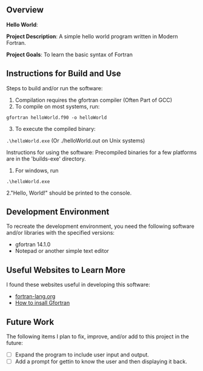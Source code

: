 
## Overview

**Hello World**:

**Project Description**: A simple hello world program written in Modern Fortran.

**Project Goals**: To learn the basic syntax of Fortran

## Instructions for Build and Use

Steps to build and/or run the software:

1. Compilation requires the gfortran compiler (Often Part of GCC)
2. To compile on most systems, run:

```gfortran helloWorld.f90 -o helloWorld```

3. To execute the compiled binary:

```.\helloWorld.exe``` (Or ./helloWorld.out on Unix systems)

Instructions for using the software:
Precompiled binaries for a few platforms are in the 'builds-exe' directory. 

1. For windows, run

```.\helloWorld.exe```

2."Hello, World!" should be printed to the console.

## Development Environment 

To recreate the development environment, you need the following software and/or libraries with the specified versions:

* gfortran 14.1.0
* Notepad or another simple text editor

## Useful Websites to Learn More

I found these websites useful in developing this software:

* [fortran-lang.org](https://fortran-lang.org/learn/quickstart/hello_world/)
* [How to insall Gfortran](https://fortran-lang.org/en/learn/os_setup/install_gfortran/)


## Future Work

The following items I plan to fix, improve, and/or add to this project in the future:

* [ ] Expand the program to include user input and output. 
* [ ] Add a prompt for gettin to know the user and then displaying it back.
